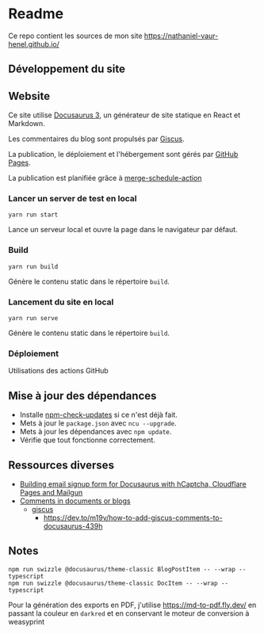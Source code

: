 # Readme

Ce repo contient les sources de mon site https://nathaniel-vaur-henel.github.io/

## Développement du site

## Website

Ce site utilise [Docusaurus 3](https://docusaurus.io/), un générateur de site statique en React et Markdown.

Les commentaires du blog sont propulsés par [Giscus](https://giscus.app/fr).

La publication, le déploiement et l'hébergement sont gérés par [GitHub Pages](https://pages.github.com/).

La publication est planifiée grâce à [merge-schedule-action](https://github.com/gr2m/merge-schedule-action)

### Lancer un server de test en local

```shell
yarn run start
```

Lance un serveur local et ouvre la page dans le navigateur par défaut.

### Build

```shell
yarn run build
```

Génère le contenu static dans le répertoire `build`.

### Lancement du site en local 

```shell
yarn run serve
```

Génère le contenu static dans le répertoire `build`.

### Déploiement

Utilisations des actions GitHub

## Mise à jour des dépendances

- Installe [npm-check-updates](https://www.npmjs.com/package/npm-check-updates) si ce n'est déjà fait.
- Mets à jour le `package.json` avec `ncu --upgrade`.
- Mets à jour les dépendances avec `npm update`.
- Vérifie que tout fonctionne correctement.

## Ressources diverses

- [Building email signup form for Docusaurus with hCaptcha, Cloudflare Pages and Mailgun](https://pglet.io/blog/email-sign-form-for-docusaurus-with-hcaptcha-cloudflare-pages-and-mailgun/)
- [Comments in documents or blogs](https://docusaurus.io/fr/feature-requests/p/comments-in-documents-or-blogs)
  - [giscus](https://giscus.app/fr)
    - https://dev.to/m19v/how-to-add-giscus-comments-to-docusaurus-439h

## Notes

```shell
npm run swizzle @docusaurus/theme-classic BlogPostItem -- --wrap --typescript
npm run swizzle @docusaurus/theme-classic DocItem -- --wrap --typescript
```

Pour la génération des exports en PDF, j'utilise https://md-to-pdf.fly.dev/ en passant la couleur en `darkred` et en conservant le moteur de conversion à weasyprint
